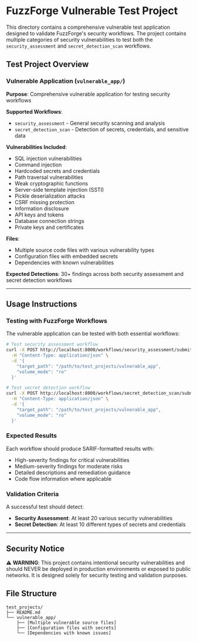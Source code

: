 # FuzzForge Vulnerable Test Project

This directory contains a comprehensive vulnerable test application designed to validate FuzzForge's security workflows. The project contains multiple categories of security vulnerabilities to test both the `security_assessment` and `secret_detection_scan` workflows.

## Test Project Overview

### Vulnerable Application (`vulnerable_app/`)
**Purpose**: Comprehensive vulnerable application for testing security workflows

**Supported Workflows**:
- `security_assessment` - General security scanning and analysis
- `secret_detection_scan` - Detection of secrets, credentials, and sensitive data

**Vulnerabilities Included**:
- SQL injection vulnerabilities
- Command injection
- Hardcoded secrets and credentials
- Path traversal vulnerabilities
- Weak cryptographic functions
- Server-side template injection (SSTI)
- Pickle deserialization attacks
- CSRF missing protection
- Information disclosure
- API keys and tokens
- Database connection strings
- Private keys and certificates

**Files**:
- Multiple source code files with various vulnerability types
- Configuration files with embedded secrets
- Dependencies with known vulnerabilities

**Expected Detections**: 30+ findings across both security assessment and secret detection workflows

---

## Usage Instructions

### Testing with FuzzForge Workflows

The vulnerable application can be tested with both essential workflows:

```bash
# Test security assessment workflow
curl -X POST http://localhost:8000/workflows/security_assessment/submit \
  -H "Content-Type: application/json" \
  -d '{
    "target_path": "/path/to/test_projects/vulnerable_app",
    "volume_mode": "ro"
  }'

# Test secret detection workflow
curl -X POST http://localhost:8000/workflows/secret_detection_scan/submit \
  -H "Content-Type: application/json" \
  -d '{
    "target_path": "/path/to/test_projects/vulnerable_app",
    "volume_mode": "ro"
  }'
```

### Expected Results

Each workflow should produce SARIF-formatted results with:
- High-severity findings for critical vulnerabilities
- Medium-severity findings for moderate risks
- Detailed descriptions and remediation guidance
- Code flow information where applicable

### Validation Criteria

A successful test should detect:
- **Security Assessment**: At least 20 various security vulnerabilities
- **Secret Detection**: At least 10 different types of secrets and credentials

---

## Security Notice

⚠️ **WARNING**: This project contains intentional security vulnerabilities and should NEVER be deployed in production environments or exposed to public networks. It is designed solely for security testing and validation purposes.

## File Structure
```
test_projects/
├── README.md
└── vulnerable_app/
    ├── [Multiple vulnerable source files]
    ├── [Configuration files with secrets]
    └── [Dependencies with known issues]
```